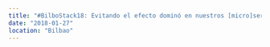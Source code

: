 ```yaml
---
title: "#BilboStack18: Evitando el efecto dominó en nuestros [micro]servicios"
date: "2018-01-27"
location: "Bilbao"
---
```

